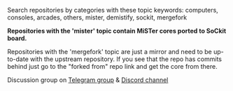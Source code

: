 Search repositories by categories with these topic keywords: computers, consoles, arcades, others, mister, demistify, sockit, mergefork

**Repositories with the 'mister' topic contain MiSTer cores ported to SoCkit board.**

Repositories with the 'mergefork' topic are just a mirror and need to be up-to-date with the upstream repository. If you see that the repo has commits behind just go to the "forked from" repo link and get the core from there.

Discussion group on [Telegram group](https://t.me/Sockit_FPGA) & [Discord channel](https://discord.gg/YDdmtwh) 

<!--

**Here are some ideas to get you started:**

🙋‍♀️ A short introduction - what is your organization all about?
🌈 Contribution guidelines - how can the community get involved?
👩‍💻 Useful resources - where can the community find your docs? Is there anything else the community should know?
🍿 Fun facts - what does your team eat for breakfast?
🧙 Remember, you can do mighty things with the power of [Markdown](https://docs.github.com/github/writing-on-github/getting-started-with-writing-and-formatting-on-github/basic-writing-and-formatting-syntax)
-->
